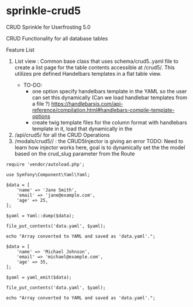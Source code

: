 # sprinkle-crud5

CRUD Sprinkle for Userfrosting 5.0

CRUD Functionality for all database tables

Feature List

1. List view : Common base class that uses schema/crud5.<model>.yaml file to create a list page for the table contents accessible at
   /crud5/<model-name>. This utilizes pre defined Handelbars templates in a flat table view.
   - TO-DO:
     - one option specify handelbars template in the YAML so the user can set this dynamically (Can we load handlebar templates from a file ?)
       https://handlebarsjs.com/api-reference/compilation.html#handlebars-compile-template-options
     - create twig template files for the column format with handlebars template in it, load that dynamically in the
2. /api/crud5/<model-name> for all the CRUD Operations
3. /modals/crud5/<model-name>/<opertaion> : the CRUD5Injector is giving an error
   TODO: Need to learn how injector works here, goal is to dynamically set the the model based on the crud_slug parameter from the Route

```
require 'vendor/autoload.php';

use Symfony\Component\Yaml\Yaml;

$data = [
    'name' => 'Jane Smith',
    'email' => 'jane@example.com',
    'age' => 25,
];

$yaml = Yaml::dump($data);

file_put_contents('data.yaml', $yaml);

echo "Array converted to YAML and saved as 'data.yaml'.";

```

```
$data = [
    'name' => 'Michael Johnson',
    'email' => 'michael@example.com',
    'age' => 35,
];

$yaml = yaml_emit($data);

file_put_contents('data.yaml', $yaml);

echo "Array converted to YAML and saved as 'data.yaml'.";
```
